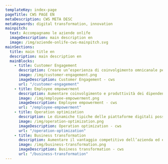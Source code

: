 ```yaml
---
templateKey: index-page
pageTitle: CWS PAGE EN 
metaDescription: CWS META DESC
metaKeywords: digital transformation, innovation
mainpitch:
  text: Accompagnamo le aziende onlife
  imageDescription: main description en
  image: /img/aziende-onlife-cws-mainpitch.svg
mainSections:
  title: main title en
  description: main description en
  mainBlocks:
    - title: Customer Engagement
      description: Creare un’esperienza di coinvolgimento omnicanale per aumentare il drive to store, il conversion rate e la loyalty.
      image: /img/customer-engagement.png
      imageDescription: Customer Engagement - cws
      url: "/customer-engagement"
    - title: Employee empowerment
      description: Aumentare coinvolgimento e produttività dei dipendenti per facilitare la realizzazione dei loro obiettivi di business.
      image: /img/employee-empowerment.png
      imageDescription: Employee empowerment - cws
      url: "/employee-empowerment"
    - title: Operation optimization
      description: Le dinamiche tipiche delle piattaforme digitali possono essere applicate in qualunque settore grazie alle potenzialità dell’IoT.
      image: /img/operation-optimization.png
      imageDescription: Operation optimization - cws
      url: "/operation-optimization"
    - title: Business transformation
      description: Aumentare il vantaggio competitivo dell’azienda ed entrare rapidamente in nuovi mercati sfruttando le opportunità di business emergenti grazie ad una strategia data driven
      image: /img/business-transformation.png
      imageDescription: Business transformation - cws
      url: "/business-transformation"
---
```

